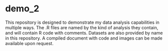 # demo_2
This repository is designed to demonstrate my data analysis capabilities in multiple ways.  The .R files are named
by the kind of analysis they contain, and will contain R code with comments.  Datasets are also provided by name in this repository.
A compiled document with code and images can be made available upon request.
